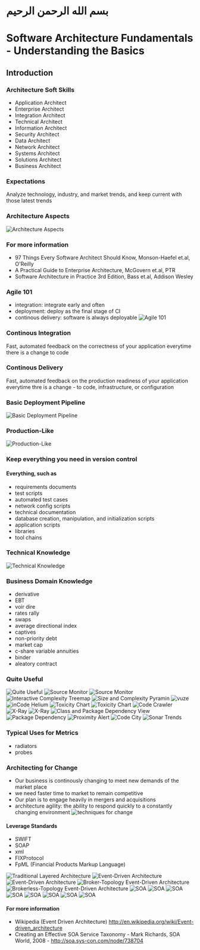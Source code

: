 # بسم الله الرحمن الرحيم

# Software Architecture Fundamentals - Understanding the Basics

## Introduction

### Architecture Soft Skills
- Application Architect
- Enterprise Architect
- Integration Architect
- Technical Architect
- Information Architect
- Security Architect
- Data Architect
- Network Architect
- Systems Architect
- Solutions Architect
- Business Architect 

### Expectations
Analyze technology, industry, and market trends, and keep current with those latest trends

### Architecture Aspects
![Architecture Aspects](../sw-arch-imgs/IMG_0333.PNG)

### For more information
- 97 Things Every Software Architect Should Know, Monson-Haefel et.al, O'Reilly
- A Practical Guide to Enterprise Architecture, McGovern et.al, PTR
- Software Architecture in Practice 3rd Edition, Bass et.al, Addison Wesley

### Agile 101
- integration: integrate early and often
- deployment: deploy as the final stage of CI
- continous delivery: software is always deployable
![Agile 101](../sw-arch-imgs/IMG_0336.PNG)

### Continous Integration
Fast, automated feedback on the correctness of your application everytime there is a change to code

### Continous Delivery
Fast, automated feedback on the production readiness of your application everytime thre is a change - to code, infrastructure, or configuration

### Basic Deployment Pipeline
![Basic Deployment Pipeline](../sw-arch-imgs/IMG_0339.PNG)

### Production-Like
![Production-Like](../sw-arch-imgs/IMG_0341.PNG)

### Keep everything you need in version control
#### Everything, such as
- requirements documents
- test scripts
- automated test cases
- network config scripts
- technical documentation
- database creation, manipulation, and initialization scripts
- application scripts
- libraries
- tool chains

### Technical Knowledge
![Technical Knowledge](../sw-arch-imgs/IMG_0344.PNG)

### Business Domain Knowledge
- derivative
- EBT
- voir dire
- rates rally
- swaps
- average directional index
- captives
- non-priority debt
- market cap
- c-share variable annuities
- binder
- aleatory contract

### Quite Useful
![Quite Useful](../sw-arch-imgs/IMG_0348.PNG)
![Source Monitor](../sw-arch-imgs/IMG_0349.PNG)
![Source Monitor](../sw-arch-imgs/IMG_0350.PNG)
![Interactive Complexity Treemap](../sw-arch-imgs/IMG_0351.PNG)
![Size and Complexity Pyramin](../sw-arch-imgs/IMG_0352.PNG)
![vuze](../sw-arch-imgs/IMG_0353.PNG)
![inCode Helium](../sw-arch-imgs/IMG_0354.PNG)
![Toxicity Chart](../sw-arch-imgs/IMG_0355.PNG)
![Toxicity Chart](../sw-arch-imgs/IMG_0356.PNG)
![Code Crawler](../sw-arch-imgs/IMG_0357.PNG)
![X-Ray](../sw-arch-imgs/IMG_0364.PNG)
![X-Ray](../sw-arch-imgs/IMG_0365.PNG)
![Class and Package Dependency View](../sw-arch-imgs/IMG_0366.PNG)
![Package Dependency](../sw-arch-imgs/IMG_0367.PNG)
![Proximity Alert](../sw-arch-imgs/IMG_0368.PNG)
![Code City](../sw-arch-imgs/IMG_0369.PNG)
![Sonar Trends](../sw-arch-imgs/IMG_0371.PNG)

### Typical Uses for Metrics
- radiators
- probes

### Architecting for Change
- Our business is continously changing to meet new demands of the market place
- we need faster time to market to remain competitive
- Our plan is to engage heavily in mergers and acquisitions
- architecture agility: the ability to respond quickly to a constantly changing environment
![techniques for change](../sw-arch-imgs/IMG_0376.PNG)

#### Leverage Standards
- SWIFT
- SOAP
- xml
- FIXProtocol
- FpML (Financial Products Markup Language)

![Traditional Layered Architecture](../sw-arch-imgs/IMG_0380.PNG)
![Event-Driven Architecture](../sw-arch-imgs/IMG_0444.PNG)
![Event-Driven Architecture](../sw-arch-imgs/IMG_0445.PNG)
![Broker-Topology Event-Driven Architecture](../sw-arch-imgs/IMG_0446.PNG)
![Brokerless-Topology Event-Driven Architecture](../sw-arch-imgs/IMG_0448.PNG)
![SOA](../sw-arch-imgs/IMG_0453.PNG)
![SOA](../sw-arch-imgs/IMG_0457.PNG)
![SOA](../sw-arch-imgs/IMG_0461.PNG)
![SOA](../sw-arch-imgs/IMG_0464.PNG)
![SOA](../sw-arch-imgs/IMG_0466.PNG)
![SOA](../sw-arch-imgs/IMG_0468.PNG)
![SOA](../sw-arch-imgs/IMG_0469.PNG)
![SOA](../sw-arch-imgs/IMG_0471.PNG)

#### For more information
- Wikipedia (Event Driven Architecture) http://en.wikipedia.org/wiki/Event-driven_architecture
- Creating an Effective SOA Service Taxonomy - Mark Richards, SOA World, 2008 - http://soa.sys-con.com/node/738704


